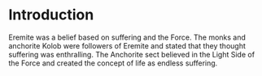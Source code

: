 # Introduction
Eremite was a belief based on suffering and the Force.
The monks and anchorite Kolob were followers of Eremite and stated that they thought suffering was enthralling.
The Anchorite sect believed in the Light Side of the Force and created the concept of life as endless suffering.